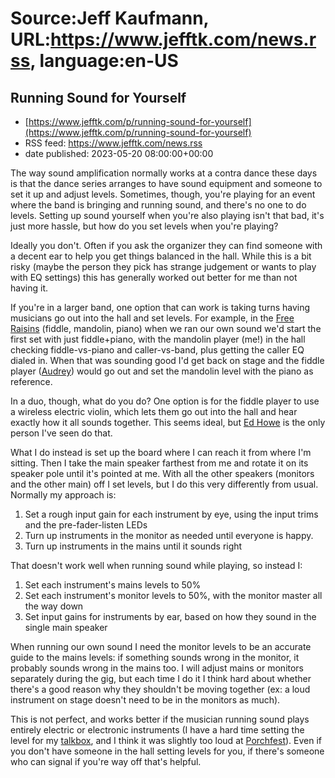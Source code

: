 # Source:Jeff Kaufmann, URL:https://www.jefftk.com/news.rss, language:en-US

## Running Sound for Yourself
 - [https://www.jefftk.com/p/running-sound-for-yourself](https://www.jefftk.com/p/running-sound-for-yourself)
 - RSS feed: https://www.jefftk.com/news.rss
 - date published: 2023-05-20 08:00:00+00:00

<p><span>

The way sound amplification normally works at a contra dance these
days is that the dance series arranges to have sound equipment and
someone to set it up and adjust levels.  Sometimes, though, you're
playing for an event where the band is bringing and running sound, and
there's no one to do levels.  Setting up sound yourself when you're
also playing isn't that bad, it's just more hassle, but how do you
set levels when you're playing?

</span>

<p>

Ideally you don't.  Often if you ask the organizer they can find
someone with a decent ear to help you get things balanced in the hall.
While this is a bit risky (maybe the person they pick has strange
judgement or wants to play with EQ settings) this has generally worked
out better for me than not having it.

</p>

<p>

If you're in a larger band, one option that can work is taking turns
having musicians go out into the hall and set levels.  For example, in
the <a href="https://www.freeraisins.com/">Free Raisins</a> (fiddle,
mandolin, piano) when we ran our own sound we'd start the first set
with just fiddle+piano, with the mandolin player (me!) in the hall
checking fiddle-vs-piano and caller-vs-band, plus getting the caller
EQ dialed in.  When that was sounding good I'd get back on stage and the
fiddle player (<a href="http://www.audreyknuth.com/">Audrey</a>) would
go out and set the mandolin level with the piano as reference.

</p>

<p>

In a duo, though, what do you do?  One option is for the fiddle player
to use a wireless electric violin, which lets them go out into the
hall and hear exactly how it all sounds together.  This seems ideal,
but <a href="https://thinkns.com/artists/ns-design-artist-edward-howe/">Ed
Howe</a> is the only person I've seen do that.

</p>

<p>

What I do instead is set up the board where I can reach it from where
I'm sitting.  Then I take the main speaker farthest from me and rotate
it on its speaker pole until it's pointed at me.  With all the other
speakers (monitors and the other main) off I set levels, but I do this
very differently from usual.  Normally my approach is:

</p>

<p>

</p>

<ol>
<li>Set a rough input gain for each instrument by eye, using the input
trims and the pre-fader-listen LEDs
</li>
<li>Turn up instruments in the monitor as needed until everyone is
happy.
</li>
<li>Turn up instruments in the mains until it sounds right
</li>
</ol>



<p>

That doesn't work well when running sound while playing, so instead I:

</p>

<p>

</p>

<ol>
<li>Set each instrument's mains levels to 50%
</li>
<li>Set each instrument's monitor levels to 50%, with the monitor
master all the way down
</li>
<li>Set input gains for instruments by ear, based on how they sound in
the single main speaker
</li>
</ol>



<p>

When running our own sound I need the monitor levels to be an accurate
guide to the mains levels: if something sounds wrong in the monitor,
it probably sounds wrong in the mains too.  I will adjust mains or
monitors separately during the gig, but each time I do it I think hard
about whether there's a good reason why they shouldn't be moving
together (ex: a loud instrument on stage doesn't need to be in the
monitors as much).

</p>

<p>

This is not perfect, and works better if the musician running sound
plays entirely electric or electronic instruments (I have a hard time
setting the level for my <a href="https://www.jefftk.com/p/playing-with-a-talk-box">talkbox</a>, and I think it was
slightly too loud at <a href="https://www.facebook.com/jefftk/posts/pfbid02hQNBcdV5xZEFcygya3AkhRRQuxv4KVS28Fpn45ZYeYpJ7jP7Avo4tu6fKK2eMb5ol">Porchfest</a>).
Even if you don't have someone in the hall setting levels for you, if
there's someone who can signal if you're way off that's helpful.

  </p>

